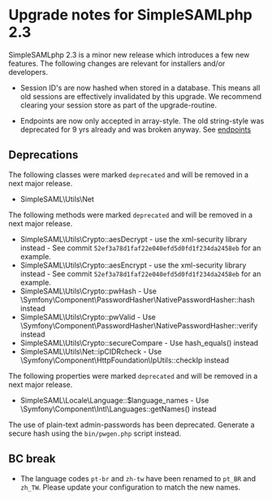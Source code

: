 # Upgrade notes for SimpleSAMLphp 2.3

SimpleSAMLphp 2.3 is a minor new release which introduces a few new features.
The following changes are relevant for installers and/or developers.

- Session ID's are now hashed when stored in a database. This means all old sessions are effectively
  invalidated by this upgrade. We recommend clearing your session store as part of the upgrade-routine.

- Endpoints are now only accepted in array-style. The old string-style was deprecated for 9 yrs
  already and was broken anyway. See [endpoints]

[endpoints]: https://simplesamlphp.org/docs/stable/simplesamlphp-metadata-endpoints.html

## Deprecations

The following classes were marked `deprecated` and will be removed in a next major release.

- SimpleSAML\Utils\Net

The following methods were marked `deprecated` and will be removed in a next major release.

- SimpleSAML\Utils\Crypto::aesDecrypt - use the xml-security library instead - See commit `52ef3a78d1faf22e040efd5d0fd1f234da2458eb` for an example.
- SimpleSAML\Utils\Crypto::aesEncrypt - use the xml-security library instead - See commit `52ef3a78d1faf22e040efd5d0fd1f234da2458eb` for an example.
- SimpleSAML\Utils\Crypto::pwHash - Use \Symfony\Component\PasswordHasher\NativePasswordHasher::hash instead
- SimpleSAML\Utils\Crypto::pwValid - Use \Symfony\Component\PasswordHasher\NativePasswordHasher::verify instead
- SimpleSAML\Utils\Crypto::secureCompare - Use hash_equals() instead
- SimpleSAML\Utils\Net::ipCIDRcheck - Use \Symfony\Component\HttpFoundation\IpUtils::checkIp instead

The following properties were marked `deprecated` and will be removed in a next major release.

- SimpleSAML\Locale\Language::$language_names - Use \Symfony\Component\Intl\Languages::getNames() instead

The use of plain-text admin-passwords has been deprecated. Generate a secure hash using the `bin/pwgen.php` script instead.

## BC break

- The language codes `pt-br` and `zh-tw` have been renamed to `pt_BR` and `zh_TW`.
  Please update your configuration to match the new names.
